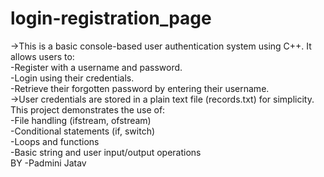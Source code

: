 # login-registration_page
->This is a basic console-based user authentication system using C++. It allows users to:
<br>
-Register with a username and password.
<BR>
-Login using their credentials.
<BR>
-Retrieve their forgotten password by entering their username.
<BR>
->User credentials are stored in a plain text file (records.txt) for simplicity. This project demonstrates the use of:
<BR>
-File handling (ifstream, ofstream)
<BR>
-Conditional statements (if, switch)
<BR>
-Loops and functions
<BR>
-Basic string and user input/output operations
<br>
BY -Padmini Jatav 